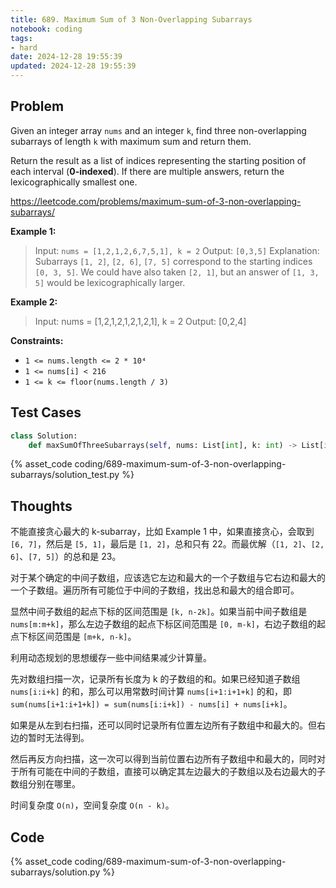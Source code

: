 ```yaml
---
title: 689. Maximum Sum of 3 Non-Overlapping Subarrays
notebook: coding
tags:
- hard
date: 2024-12-28 19:55:39
updated: 2024-12-28 19:55:39
---
```

## Problem

Given an integer array `nums` and an integer `k`, find three non-overlapping subarrays of length `k` with maximum sum and return them.

Return the result as a list of indices representing the starting position of each interval (**0-indexed**). If there are multiple answers, return the lexicographically smallest one.

<https://leetcode.com/problems/maximum-sum-of-3-non-overlapping-subarrays/>

**Example 1:**

> Input: `nums = [1,2,1,2,6,7,5,1], k = 2`
> Output: `[0,3,5]`
> Explanation: Subarrays `[1, 2]`, `[2, 6]`, `[7, 5]` correspond to the starting indices `[0, 3, 5]`.
> We could have also taken `[2, 1]`, but an answer of `[1, 3, 5]` would be lexicographically larger.

**Example 2:**

> Input: nums = [1,2,1,2,1,2,1,2,1], k = 2
> Output: [0,2,4]

**Constraints:**

- `1 <= nums.length <= 2 * 10⁴`
- `1 <= nums[i] < 216`
- `1 <= k <= floor(nums.length / 3)`

## Test Cases

``` python
class Solution:
    def maxSumOfThreeSubarrays(self, nums: List[int], k: int) -> List[int]:
```

{% asset_code coding/689-maximum-sum-of-3-non-overlapping-subarrays/solution_test.py %}

## Thoughts

不能直接贪心最大的 k-subarray，比如 Example 1 中，如果直接贪心，会取到 `[6, 7]`，然后是 `[5, 1]`，最后是 `[1, 2]`，总和只有 22。而最优解（`[1, 2]`、`[2, 6]`、`[7, 5]`）的总和是 23。

对于某个确定的中间子数组，应该选它左边和最大的一个子数组与它右边和最大的一个子数组。遍历所有可能位于中间的子数组，找出总和最大的组合即可。

显然中间子数组的起点下标的区间范围是 `[k, n-2k]`。如果当前中间子数组是 `nums[m:m+k]`，那么左边子数组的起点下标区间范围是 `[0, m-k]`，右边子数组的起点下标区间范围是 `[m+k, n-k]`。

利用动态规划的思想缓存一些中间结果减少计算量。

先对数组扫描一次，记录所有长度为 k 的子数组的和。如果已经知道子数组 `nums[i:i+k]` 的和，那么可以用常数时间计算 `nums[i+1:i+1+k]` 的和，即 `sum(nums[i+1:i+1+k]) = sum(nums[i:i+k]) - nums[i] + nums[i+k]`。

如果是从左到右扫描，还可以同时记录所有位置左边所有子数组中和最大的。但右边的暂时无法得到。

然后再反方向扫描，这一次可以得到当前位置右边所有子数组中和最大的，同时对于所有可能在中间的子数组，直接可以确定其左边最大的子数组以及右边最大的子数组分别在哪里。

时间复杂度 `O(n)`，空间复杂度 `O(n - k)`。

## Code

{% asset_code coding/689-maximum-sum-of-3-non-overlapping-subarrays/solution.py %}
